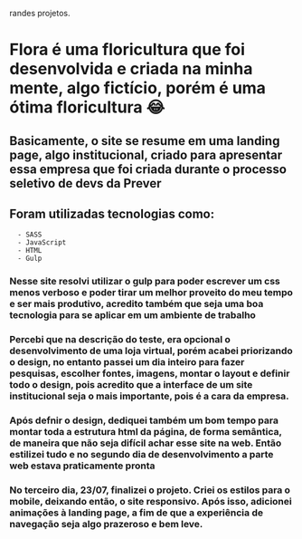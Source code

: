randes projetos.

# Flora é uma floricultura que foi desenvolvida e criada na minha mente, algo fictício, porém é uma ótima floricultura 😂 

## Basicamente, o site se resume em uma landing page, algo institucional, criado para apresentar essa empresa que foi criada durante o processo seletivo de devs da Prever

## Foram utilizadas tecnologias como:
```
  - SASS
  - JavaScript
  - HTML
  - Gulp
```

### Nesse site resolvi utilizar o gulp para poder escrever um css menos verboso e poder tirar um melhor proveito do meu tempo e ser mais produtivo, acredito também que seja uma boa tecnologia para se aplicar em um ambiente de trabalho

### Percebi que na descrição do teste, era opcional o desenvolvimento de uma loja virtual, porém acabei priorizando o design, no entanto passei um dia inteiro para fazer pesquisas, escolher fontes, imagens, montar o layout e definir todo o design, pois acredito que a interface de um site institucional seja o mais importante, pois é a cara da empresa.

### Após defnir o design, dediquei também um bom tempo para montar toda a estrutura html da página, de forma semântica, de maneira que não seja difícil achar esse site na web. Então estilizei tudo e no segundo dia de desenvolvimento a parte web estava praticamente pronta

### No terceiro dia, 23/07, finalizei o projeto. Criei os estilos para o mobile, deixando então, o site responsivo. Após isso, adicionei animações à landing page, a fim de que a experiência de navegação seja algo prazeroso e bem leve.